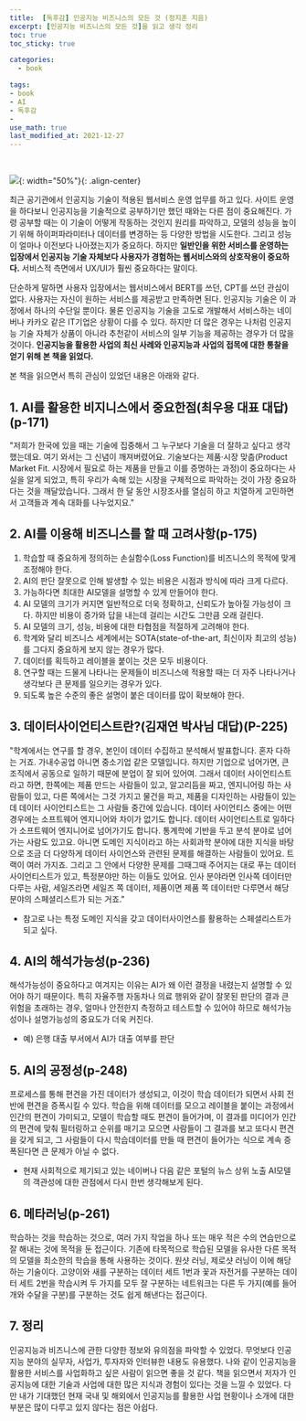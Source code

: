 ```yaml
---
title:  [독후감] 인공지능 비즈니스의 모든 것 (정지훈 지음)
excerpt: [인공지능 비즈니스의 모든 것]을 읽고 생각 정리
toc: true
toc_sticky: true

categories:
  - book

tags:
- book
- AI
- 독후감
-
use_math: true
last_modified_at: 2021-12-27
---
```


<br>

![](https://i.imgur.com/UXxRdEa.jpg){: width="50%"}{: .align-center}

 최근 공기관에서 인공지능 기술이 적용된 웹서비스 운영 업무를 하고 있다. 사이트 운영을 하다보니 인공지능을 기술적으로 공부하기만 했던 때와는 다른 점이 중요해진다. 가령 공부할 때는 이 기술이 어떻게 작동하는 것인지 원리를 파악하고, 모델의 성능을 높이기 위해 하이퍼파라미터나 데이터를 변경하는 등 다양한 방법을 시도한다. 그리고 성능이 얼마나 이전보다 나아졌는지가 중요하다. 하지만 **일반인을 위한 서비스를 운영하는 입장에서 인공지능 기술 자체보다 사용자가 경험하는 웹서비스와의 상호작용이 중요하다.** 서비스적 측면에서 UX/UI가 훨씬 중요하다는 말이다.  

 단순하게 말하면 사용자 입장에서는 웹서비스에서 BERT를 쓰던, CPT를 쓰던 관심이 없다. 사용자는 자신이 원하는 서비스를 제공받고 만족하면 된다. 인공지능 기술은 이 과정에서 하나의 수단일 뿐이다. 물론 인공지능 기술을 고도로 개발해서 서비스하는 네이버나 카카오 같은 IT기업은 상황이 다를 수 있다. 하지만 더 많은 경우는 나처럼 인공지능 기술 자체가 상품이 아니라 추천같이 서비스의 일부 기능을 제공하는 경우가 더 많을 것이다. **인공지능을 활용한 사업의 최신 사례와 인공지능과 사업의 접목에 대한 통찰을 얻기 위해 본 책을 읽었다.**  

 본 책을 읽으면서 특히 관심이 있었던 내용은 아래와 같다. 

## 1. AI를 활용한 비지니스에서 중요한점(최우용 대표 대답)(p-171)
"저희가 한국에 있을 때는 기술에 집중해서 그 누구보다 기술을 더 잘하고 싶다고 생각했는데요. 여기 와서는 그 신념이 깨져버렸어요. 기술보다는 제품·시장 맞춥(Product Market Fit. 시장에서 필요로 하는 제품을 만들고 이를 증명하는 과정)이 중요하다는 사실을 알게 되었고, 특히 우리가 속해 있는 시장을 구체적으로 파악하는 것이 가장 중요하다는 것을 깨달았습니다. 그래서 한 달 동안 시장조사를 열심히 하고 치열하게 고민하면서 고객들과 계속 대화를 나누었지요."


## 2. AI를 이용해 비즈니스를 할 때 고려사항(p-175)
1. 학습할 때 중요하게 정의하는 손실함수(Loss Function)를 비즈니스의 목적에 맞게 조정해야 한다. 
2. AI의 판단 잘못으로 인해 발생할 수 있는 비용은 시점과 방식에 따라 크게 다르다. 
3. 가능하다면 최대한 AI모델을 설명할 수 있게 만들어야 한다. 
4. AI 모델의 크기가 커지면 일반적으로 더욱 정확하고, 신뢰도가 높아질 가능성이 크다. 하지만 비용이 증가와 답을 내는데 걸리는 시간도 그만큼 오래 걸린다. 
5. AI 모델의 크기, 성능, 비용에 대한 타협점을 적절하게 고려해야 한다. 
6. 학계와 달리 비즈니스 세계에서는 SOTA(state-of-the-art, 최신이자 최고의 성능)를 그다지 중요하게 보지 않는 경우가 많다. 
7. 데이터를 획득하고 레이블을 붙이는 것은 모두 비용이다. 
8. 연구할 때는 드물게 나타나는 문제들이 비즈니스에 적용할 때는 더 자주 나타나거나 생각보다 큰 문제를 일으키는 경우가 있다.
9. 되도록 높은 수준의 좋은 설명이 붙은 데이터를 많이 확보해야 한다. 

## 3. 데이터사이언티스트란?(김재연 박사님 대답)(P-225)
"학계에서는 연구를 할 경우, 본인이 데이터 수집하고 분석해서 발표합니다. 혼자 다하는 거죠. 가내수공업 아니면 중소기업 같은 모델입니다. 하지만 기업으로 넘어가면, 큰 조직에서 공동으로 일하기 때문에 분업이 잘 되어 있어여. 그래서 데이터 사이언티스트라고 하면, 한쪽에는 제품 만드는 사람들이 있고, 알고리듬을 짜고, 엔지니어링 하는 사람들이 있고, 다른 쪽에서는 그것 가지고 물건을 파고, 제품을 디자인하는 사람들이 있는데 데이터 사이언티스트는 그 사람들 중간에 있습니다. 데이터 사이언티스 중에는 어떤 경우에는 소프트웨어 엔지니어와 차이가 없기도 합니다. 데이터 사이언티스트로 일하다가 소프트웨어 엔지니어로 넘어가기도 합니다. 통계학에 기반을 두고 분석 분야로 넘어가는 사람도 있고요. 아니면 도메인 지식이라고 하는 사회과학 분야에 대한 지식을 바탕으로 조금 더 다양하게 데이터 사이언스와 관련된 문제를 해결하는 사람들이 있어요. 트랙이 여러 가지죠. 그리고 그 안에서 다양한 문제를 그때그때 주어지는 대로 푸는 데이터 사이언티스트가 있고, 특정분야만 하는 이들도 있어요. 인사 분야라면 인사쪽 데이터만 다루는 사람, 세일즈라면 세일즈 쪽 데이터, 제품이면 제품 쪽 데이터만 다루면서 해당 분야의 스페셜리스트가 되는 거죠."
- 참고로 나는 특정 도메인 지식을 갖고 데이터사이언스를 활용하는 스페셜리스트가 되고 싶다.

## 4. AI의 해석가능성(p-236)
해석가능성이 중요하다고 여겨지는 이유는 AI가 왜 이런 결정을 내렸는지 설명할 수 있어야 하기 때문이다. 특히 자율주행 자동차나 의료 행위와 같이 잘못된 판단의 결과 큰 위험을 초래하는 경우, 얼마나 안전한지 측정하고 테스트할 수 있어야 하므로 해석가능성이나 설명가능성의 중요도가 더욱 커진다.
- 예) 은행 대출 부서에서 AI가 대출 여부를 판단

## 5. AI의 공정성(p-248)
프로세스를 통해 편견을 가진 데이터가 생성되고, 이것이 학습 데이터가 되면서 사회 전반에 편견을 증폭시킬 수 있다. 학습을 위해 데이터를 모으고 레이블을 붙이는 과정에서 인간의 편견이 가미되고, 모델이 학습할 때도 편견이 들어가며, 이 결과를 미디어가 인간의 편견에 맞춰 필터링하고 순위를 매기고 모으면 사람들이 그 결과를 보고 또다시 편견을 갖게 되고, 그 사람들이 다시 학습데이터를 만들 때 편견이 들어가는 식으로 계속 증폭된다면 큰 문제가 아닐 수 없다. 
- 현재 사회적으로 제기되고 있는 네이버나 다음 같은 포털의 뉴스 상위 노출 AI모델의 객관성에 대한 관점에서 다시 한번 생각해보게 된다. 

## 6. 메타러닝(p-261)
학습하는 것을 학습하는 것으로, 여러 가지 작업을 하나 또는 매우 적은 수의 연습만으로 잘 해내는 것에 목적을 둔 접근이다. 기존에 타목적으로 학습된 모델을 유사한 다른 목적의 모델을 최소한의 학습을 통해 사용하는 것이다. 원샷 러닝, 제로샷 러닝이 이에 해당하는 기술이다. 
고양이와 새를 구분하는 데이터 세트 1번과 꽃과 자전거를 구분하는 데이터 세트 2번을 학습시켜 두 가지를 모두 잘 구분하는 네트워크는 다른 두 가지(예를 들어 개와 수달을 구분)를 구분하는 것도 쉽게 해낸다는 접근이다. 


## 7. 정리
인공지능과 비즈니스에 관한 다양한 정보와 유의점을 파악할 수 있었다. 무엇보다 인공지능 분야의 실무자, 사업가, 투자자와 인터뷰한 내용도 유용했다. 나와 같이 인공지능을 활용한 서비스를 사업화하고 싶은 사람이 읽으면 좋을 것 같다. 책을 읽으면서 저자가 인공지능에 대한 기술과 사업에 대한 많은 지식과 경험이 있다는 것을 느낄 수 있었다. 다만 내가 기대했던 현재 국내 및 해외에서 인공지능를 활용한 사업 현황이나 소개에 대한 부분은 많이 다루고 있지 않다는 점은 아쉽다.   
